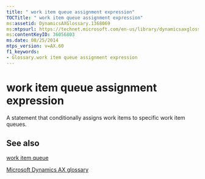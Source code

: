 ```yaml
---
title: " work item queue assignment expression"
TOCTitle: " work item queue assignment expression"
ms:assetid: DynamicsAXGlossary.1368069
ms:mtpsurl: https://technet.microsoft.com/en-us/library/dynamicsaxglossary.1368069(v=AX.60)
ms:contentKeyID: 36056803
ms.date: 08/25/2014
mtps_version: v=AX.60
f1_keywords:
- Glossary.work item queue assignment expression
---
```


# work item queue assignment expression

A statement that conditionally assigns work items to specific work item queues.

## See also

[work item queue](work-item-queue.md)

[Microsoft Dynamics AX glossary](glossary/microsoft-dynamics-ax-glossary.md)

  


